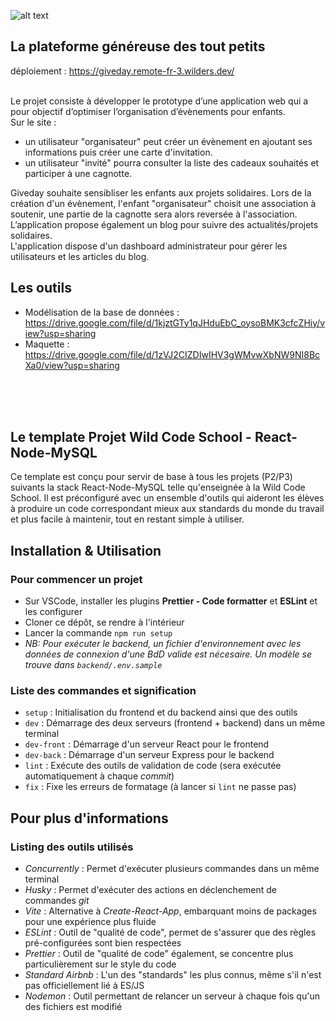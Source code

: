 ![alt text](./frontend/src/assets/images/logo2Givedaymini.png)

## La plateforme généreuse des tout petits

déploiement : https://giveday.remote-fr-3.wilders.dev/

</br>
Le projet consiste à développer le prototype d’une application web qui a pour objectif d’optimiser l’organisation d’évènements pour enfants.
</br> 
Sur le site :

- un utilisateur "organisateur" peut créer un évènement en ajoutant ses informations puis créer une carte d'invitation.
- un utilisateur "invité" pourra consulter la liste des cadeaux souhaités et participer à une cagnotte.

Giveday souhaite sensibliser les enfants aux projets solidaires. Lors de la création d'un évènement, l'enfant "organisateur" choisit une association à soutenir, une partie de la cagnotte sera alors reversée à l'association.
</br>
L’application propose également un blog pour suivre des actualités/projets solidaires.
</br>
L'application dispose d'un dashboard administrateur pour gérer les utilisateurs et les articles du blog.
</br>

## Les outils

- Modélisation de la base de données : https://drive.google.com/file/d/1kjztGTy1qJHduEbC_oysoBMK3cfcZHiy/view?usp=sharing
- Maquette : https://drive.google.com/file/d/1zVJ2CIZDIwIHV3gWMvwXbNW9NI8BcXa0/view?usp=sharing

</br> 
</br> 
</br>

## Le template Projet Wild Code School - React-Node-MySQL

Ce template est conçu pour servir de base à tous les projets (P2/P3) suivants la stack React-Node-MySQL telle qu'enseignée à la Wild Code School. Il est préconfiguré avec un ensemble d'outils qui aideront les élèves à produire un code correspondant mieux aux standards du monde du travail et plus facile à maintenir, tout en restant simple à utiliser.

## Installation & Utilisation

### Pour commencer un projet

- Sur VSCode, installer les plugins **Prettier - Code formatter** et **ESLint** et les configurer
- Cloner ce dépôt, se rendre à l'intérieur
- Lancer la commande `npm run setup`
- _NB: Pour exécuter le backend, un fichier d'environnement avec les données de connexion d'une BdD valide est nécesaire. Un modèle se trouve dans `backend/.env.sample`_

### Liste des commandes et signification

- `setup` : Initialisation du frontend et du backend ainsi que des outils
- `dev` : Démarrage des deux serveurs (frontend + backend) dans un même terminal
- `dev-front` : Démarrage d'un serveur React pour le frontend
- `dev-back` : Démarrage d'un serveur Express pour le backend
- `lint` : Exécute des outils de validation de code (sera exécutée automatiquement à chaque _commit_)
- `fix` : Fixe les erreurs de formatage (à lancer si `lint` ne passe pas)

## Pour plus d'informations

### Listing des outils utilisés

- _Concurrently_ : Permet d'exécuter plusieurs commandes dans un même terminal
- _Husky_ : Permet d'exécuter des actions en déclenchement de commandes _git_
- _Vite_ : Alternative à _Create-React-App_, embarquant moins de packages pour une expérience plus fluide
- _ESLint_ : Outil de "qualité de code", permet de s'assurer que des règles pré-configurées sont bien respectées
- _Prettier_ : Outil de "qualité de code" également, se concentre plus particulièrement sur le style du code
- _Standard Airbnb_ : L'un des "standards" les plus connus, même s'il n'est pas officiellement lié à ES/JS
- _Nodemon_ : Outil permettant de relancer un serveur à chaque fois qu'un des fichiers est modifié
